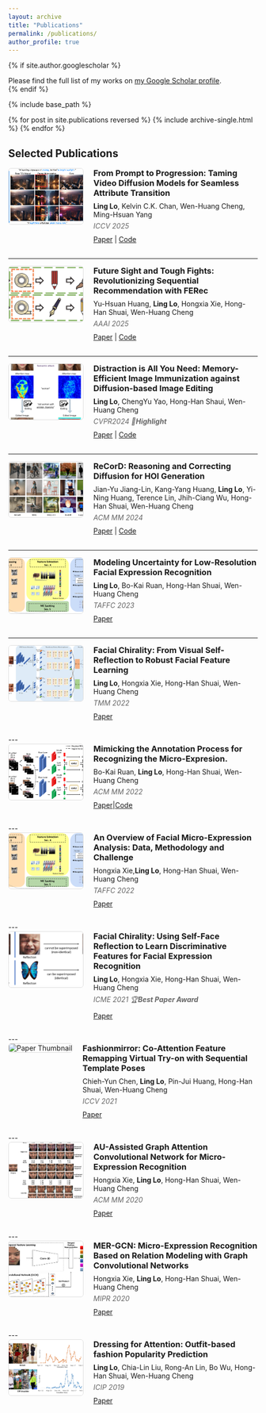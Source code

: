 ```yaml
---
layout: archive
title: "Publications"
permalink: /publications/
author_profile: true
---
```


{% if site.author.googlescholar %}
  <div class="wordwrap">Please find the full list of my works on <a href="{{site.author.googlescholar}}">my Google Scholar profile</a>.</div>
{% endif %}

{% include base_path %}

{% for post in site.publications reversed %}
  {% include archive-single.html %}
{% endfor %}


## Selected Publications


<div style="display: flex; gap: 20px; margin-bottom: 30px; align-items: flex-start;">
  <div style="flex-shrink: 0;">
    <img src="../images/publication_images/ICCV2025.png" alt="Paper Thumbnail" style="width: 150px; height: 112px; border: 1px solid #ddd; border-radius: 6px; object-fit: cover;">
  </div>
  <div style="flex: 1;">
    <h3 style="margin-top: 0; margin-bottom: 8px;">From Prompt to Progression: Taming Video Diffusion Models for Seamless Attribute Transition </h3>
    <div style="margin-bottom: 6px;"><strong>Ling Lo</strong>, Kelvin C.K. Chan, Wen-Huang Cheng, Ming-Hsuan Yang</div>
    <div style="font-style: italic; color: #666; margin-bottom: 10px;"><em>ICCV 2025</em></div>
    <div><a href="https://arxiv.org/abs/2509.19690">Paper</a> | <a href="https://github.com/lynn-ling-lo/Prompt2Progression">Code</a></div>
  </div>
</div>

---

<div style="display: flex; gap: 20px; margin-bottom: 30px; align-items: flex-start;">
  <div style="flex-shrink: 0;">
    <img src="../images/publication_images/AAAI2025.png" alt="Paper Thumbnail" style="width: 150px; height: 112px; border: 1px solid #ddd; border-radius: 6px; object-fit: cover;">
  </div>
  <div style="flex: 1;">
    <h3 style="margin-top: 0; margin-bottom: 8px;">Future Sight and Tough Fights: Revolutionizing Sequential Recommendation with FERec</h3>
    <div style="margin-bottom: 6px;">Yu-Hsuan Huang, <strong>Ling Lo</strong>, Hongxia Xie, Hong-Han Shuai, Wen-Huang Cheng</div>
    <div style="font-style: italic; color: #666; margin-bottom: 10px;"><em>AAAI 2025</em></div>
    <div><a href="https://arxiv.org/abs/2412.11589">Paper</a> | <a href="https://github.com/uikdwnd/FENRec">Code</a></div>
  </div>
</div>

---


<div style="display: flex; gap: 20px; margin-bottom: 30px; align-items: flex-start;">
  <div style="flex-shrink: 0;">
    <img src="../images/publication_images/CVPR2024.png" alt="Paper Thumbnail" style="width: 150px; height: 112px; border: 1px solid #ddd; border-radius: 6px; object-fit: cover;">
  </div>
  <div style="flex: 1;">
    <h3 style="margin-top: 0; margin-bottom: 8px;">Distraction is All You Need: Memory-Efficient Image Immunization against Diffusion-based Image Editing</h3>
    <div style="margin-bottom: 6px;"><strong>Ling Lo</strong>, ChengYu Yao, Hong-Han Shaui, Wen-Huang Cheng</div>
    <div style="font-style: italic; color: #666; margin-bottom: 10px;"><em>CVPR2024 🌟<strong>Highlight</strong></em></div>
    <div><a href="[link-to-pdf](https://openaccess.thecvf.com/content/CVPR2024/papers/Lo_Distraction_is_All_You_Need_Memory-Efficient_Image_Immunization_against_Diffusion-Based_CVPR_2024_paper.pdf)">Paper</a> | <a href="https://github.com/lynn-ling-lo/DAYN">Code</a></div>
  </div>
</div>

---

<div style="display: flex; gap: 20px; margin-bottom: 30px; align-items: flex-start;">
  <div style="flex-shrink: 0;">
    <img src="../images/publication_images/MM2024.png" alt="Paper Thumbnail" style="width: 150px; height: 112px; border: 1px solid #ddd; border-radius: 6px; object-fit: cover;">
  </div>
  <div style="flex: 1;">
    <h3 style="margin-top: 0; margin-bottom: 8px;">ReCorD: Reasoning and Correcting Diffusion for HOI Generation</h3>
    <div style="margin-bottom: 6px;">Jian-Yu Jiang-Lin, Kang-Yang Huang, <strong>Ling Lo</strong>, Yi-Ning Huang, Terence Lin, Jhih-Ciang Wu, Hong-Han Shuai, Wen-Huang Cheng</div>
    <div style="font-style: italic; color: #666; margin-bottom: 10px;"><em>ACM MM 2024</em></div>
    <div><a href="https://arxiv.org/abs/2407.17911">Paper</a> | <a href="https://github.com/j1anglin/ReCorD">Code</a></div>
  </div>
</div>

---

<div style="display: flex; gap: 20px; margin-bottom: 30px; align-items: flex-start;">
  <div style="flex-shrink: 0;">
    <img src="../images/publication_images/TAFFC2022.png" alt="Paper Thumbnail" style="width: 150px; height: 112px; border: 1px solid #ddd; border-radius: 6px; object-fit: cover;">
  </div>
  <div style="flex: 1;">
    <h3 style="margin-top: 0; margin-bottom: 8px;">Modeling Uncertainty for Low-Resolution Facial Expression Recognition</h3>
    <div style="margin-bottom: 6px;"><strong>Ling Lo</strong>, Bo-Kai Ruan, Hong-Han Shuai, Wen-Huang Cheng</div>
    <div style="font-style: italic; color: #666; margin-bottom: 10px;"><em>TAFFC 2023</em></div>
    <div><a href="https://ieeexplore.ieee.org/document/10098204">Paper</a></div>
  </div>
</div>

---


<div style="display: flex; gap: 20px; margin-bottom: 30px; align-items: flex-start;">
  <div style="flex-shrink: 0;">
    <img src="../images/publication_images/TMM2022.png" alt="Paper Thumbnail" style="width: 150px; height: 112px; border: 1px solid #ddd; border-radius: 6px; object-fit: cover;">
  </div>
  <div style="flex: 1;">
    <h3 style="margin-top: 0; margin-bottom: 8px;">Facial Chirality: From Visual Self-Reflection to Robust Facial Feature Learning</h3>
    <div style="margin-bottom: 6px;"><strong>Ling Lo</strong>, Hongxia Xie, Hong-Han Shuai, Wen-Huang Cheng</div>
    <div style="font-style: italic; color: #666; margin-bottom: 10px;"><em>TMM 2022</em></div>
    <div><a href="https://ieeexplore.ieee.org/document/9852298">Paper</a></div>
  </div>
</div>
---


<div style="display: flex; gap: 20px; margin-bottom: 30px; align-items: flex-start;">
  <div style="flex-shrink: 0;">
    <img src="../images/publication_images/MM2022.png" alt="Paper Thumbnail" style="width: 150px; height: 112px; border: 1px solid #ddd; border-radius: 6px; object-fit: cover;">
  </div>
  <div style="flex: 1;">
    <h3 style="margin-top: 0; margin-bottom: 8px;">Mimicking the Annotation Process for Recognizing the Micro-Expresion.</h3>
    <div style="margin-bottom: 6px;">Bo-Kai Ruan, <strong>Ling Lo</strong>, Hong-Han Shuai, Wen-Huang Cheng</div>
    <div style="font-style: italic; color: #666; margin-bottom: 10px;"><em>ACM MM 2022</em></div>
    <div><a href="https://dl.acm.org/doi/10.1145/3503161.3548185">Paper</a>|<a href="https://github.com/Justin900429/mimicking-annotation-micro-expression-recognition">Code</a></div>
  </div>
</div>
---


<div style="display: flex; gap: 20px; margin-bottom: 30px; align-items: flex-start;">
  <div style="flex-shrink: 0;">
    <img src="../images/publication_images/TAFFC2022.png" alt="Paper Thumbnail" style="width: 150px; height: 112px; border: 1px solid #ddd; border-radius: 6px; object-fit: cover;">
  </div>
  <div style="flex: 1;">
    <h3 style="margin-top: 0; margin-bottom: 8px;">An Overview of Facial Micro-Expression Analysis: Data, Methodology and Challenge</h3>
    <div style="margin-bottom: 6px;">Hongxia Xie,<strong>Ling Lo</strong>, Hong-Han Shuai, Wen-Huang Cheng</div>
    <div style="font-style: italic; color: #666; margin-bottom: 10px;"><em>TAFFC 2022</em></div>
    <div><a href="https://ieeexplore.ieee.org/document/9684697">Paper</a></div>
  </div>
</div>
---
<div style="display: flex; gap: 20px; margin-bottom: 30px; align-items: flex-start;">
  <div style="flex-shrink: 0;">
    <img src="../images/publication_images/ICME2021.png" alt="Paper Thumbnail" style="width: 150px; height: 112px; border: 1px solid #ddd; border-radius: 6px; object-fit: cover;">
  </div>
  <div style="flex: 1;">
    <h3 style="margin-top: 0; margin-bottom: 8px;">Facial Chirality: Using Self-Face Reflection to Learn Discriminative Features for Facial Expression Recognition</strong></h3>
    <div style="margin-bottom: 6px;"><strong>Ling Lo</strong>, Hongxia Xie, Hong-Han Shuai, Wen-Huang Cheng</div>
    <div style="font-style: italic; color: #666; margin-bottom: 10px;"><em>ICME 2021  🏆<strong>Best Paper Award</strong></em></div>
    <div><a href="https://ieeexplore.ieee.org/document/9428120">Paper</a></div>
  </div>
</div>
---
<div style="display: flex; gap: 20px; margin-bottom: 30px; align-items: flex-start;">
  <div style="flex-shrink: 0;">
    <img src="../images/publication_images/ICCV2021.gif" alt="Paper Thumbnail" style="width: 150px; height: 112px; border: 1px solid #ddd; border-radius: 6px; object-fit: cover;">
  </div>
  <div style="flex: 1;">
    <h3 style="margin-top: 0; margin-bottom: 8px;">Fashionmirror: Co-Attention Feature Remapping Virtual Try-on with Sequential Template Poses</h3>
    <div style="margin-bottom: 6px;">Chieh-Yun Chen, <strong>Ling Lo</strong>, Pin-Jui Huang, Hong-Han Shuai, Wen-Huang Cheng</div>
    <div style="font-style: italic; color: #666; margin-bottom: 10px;"><em>ICCV 2021</em></div>
    <div><a href="https://openaccess.thecvf.com/content/ICCV2021/papers/Chen_FashionMirror_Co-Attention_Feature-Remapping_Virtual_Try-On_With_Sequential_Template_Poses_ICCV_2021_paper.pdf">Paper</a></div>
  </div>
</div>
---
<div style="display: flex; gap: 20px; margin-bottom: 30px; align-items: flex-start;">
  <div style="flex-shrink: 0;">
    <img src="../images/publication_images/MM2020.png" alt="Paper Thumbnail" style="width: 150px; height: 112px; border: 1px solid #ddd; border-radius: 6px; object-fit: cover;">
  </div>
  <div style="flex: 1;">
    <h3 style="margin-top: 0; margin-bottom: 8px;">AU-Assisted Graph Attention Convolutional Network for Micro-Expression Recognition</h3>
    <div style="margin-bottom: 6px;">Hongxia Xie, <strong>Ling Lo</strong>, Hong-Han Shuai, Wen-Huang Cheng</div>
    <div style="font-style: italic; color: #666; margin-bottom: 10px;"><em>ACM MM 2020</em></div>
    <div><a href="https://basiclab.lab.nycu.edu.tw/assets/AU-GACN+AU-ICG_MM2020.pdf">Paper</a></div>
  </div>
</div>
---
<div style="display: flex; gap: 20px; margin-bottom: 30px; align-items: flex-start;">
  <div style="flex-shrink: 0;">
    <img src="../images/publication_images/MIPR2020.png" alt="Paper Thumbnail" style="width: 150px; height: 112px; border: 1px solid #ddd; border-radius: 6px; object-fit: cover;">
  </div>
  <div style="flex: 1;">
    <h3 style="margin-top: 0; margin-bottom: 8px;">MER-GCN: Micro-Expression Recognition Based on Relation Modeling with Graph Convolutional Networks</h3>
    <div style="margin-bottom: 6px;">Hongxia Xie, <strong>Ling Lo</strong>, Hong-Han Shuai, Wen-Huang Cheng</div>
    <div style="font-style: italic; color: #666; margin-bottom: 10px;"><em>MIPR 2020</em></div>
    <div><a href="https://arxiv.org/abs/2004.08915">Paper</a></div>
  </div>
</div>
---
<div style="display: flex; gap: 20px; margin-bottom: 30px; align-items: flex-start;">
  <div style="flex-shrink: 0;">
    <img src="../images/publication_images/ICIP2019.png" alt="Paper Thumbnail" style="width: 150px; height: 112px; border: 1px solid #ddd; border-radius: 6px; object-fit: cover;">
  </div>
  <div style="flex: 1;">
    <h3 style="margin-top: 0; margin-bottom: 8px;">Dressing for Attention: Outfit-based fashion Popularity Prediction</h3>
    <div style="margin-bottom: 6px;"><strong>Ling Lo</strong>, Chia-Lin Liu, Rong-An Lin, Bo Wu, Hong-Han Shuai, Wen-Huang Cheng</div>
    <div style="font-style: italic; color: #666; margin-bottom: 10px;"><em>ICIP 2019</em></div>
    <div><a href="https://ieeexplore.ieee.org/document/8803461">Paper</a></div>
  </div>
</div>


